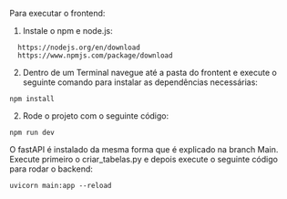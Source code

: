 Para executar o frontend:

1. Instale o npm e node.js:
```
  https://nodejs.org/en/download  
  https://www.npmjs.com/package/download
```
  
2. Dentro de um Terminal navegue até a pasta do frontent e execute  o seguinte comando para instalar as dependências necessárias:
```
npm install
```

2. Rode o projeto com o seguinte código:
```
npm run dev
```

O fastAPI é instalado da mesma forma que é explicado na branch Main. Execute primeiro o criar_tabelas.py e depois execute o seguinte código para rodar o backend:
```
uvicorn main:app --reload
```
